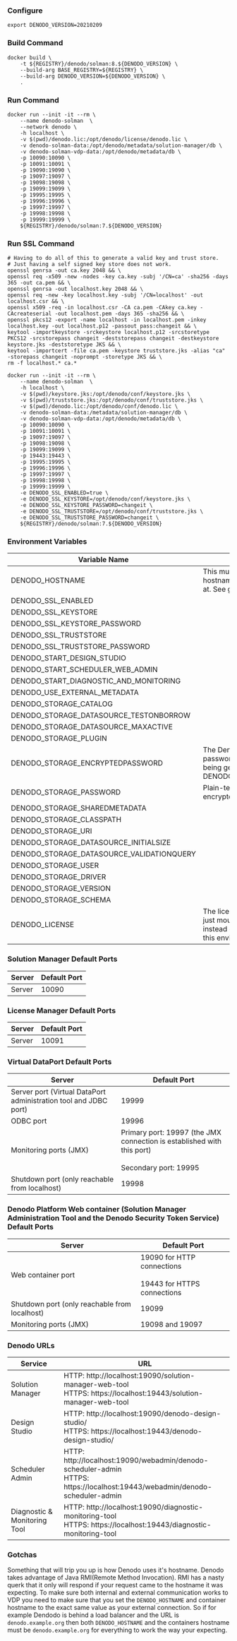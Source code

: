 ### Configure
```shell
export DENODO_VERSION=20210209
```

### Build Command
```shell
docker build \
    -t ${REGISTRY}/denodo/solman:8.${DENODO_VERSION} \
    --build-arg BASE_REGISTRY=${REGISTRY} \
    --build-arg DENODO_VERSION=${DENODO_VERSION} \
    .
```

### Run Command
```shell
docker run --init -it --rm \
    --name denodo-solman  \
    --network denodo \
    -h localhost \
    -v $(pwd)/denodo.lic:/opt/denodo/license/denodo.lic \
    -v denodo-solman-data:/opt/denodo/metadata/solution-manager/db \
    -v denodo-solman-vdp-data:/opt/denodo/metadata/db \
    -p 10090:10090 \
    -p 10091:10091 \
    -p 19090:19090 \
    -p 19097:19097 \
    -p 19098:19098 \
    -p 19099:19099 \
    -p 19995:19995 \
    -p 19996:19996 \
    -p 19997:19997 \
    -p 19998:19998 \
    -p 19999:19999 \
    ${REGISTRY}/denodo/solman:7.${DENODO_VERSION}
```

### Run SSL Command
```shell
# Having to do all of this to generate a valid key and trust store.
# Just having a self signed key store does not work.
openssl genrsa -out ca.key 2048 && \
openssl req -x509 -new -nodes -key ca.key -subj '/CN=ca' -sha256 -days 365 -out ca.pem && \
openssl genrsa -out localhost.key 2048 && \
openssl req -new -key localhost.key -subj '/CN=localhost' -out localhost.csr && \
openssl x509 -req -in localhost.csr -CA ca.pem -CAkey ca.key -CAcreateserial -out localhost.pem -days 365 -sha256 && \
openssl pkcs12 -export -name localhost -in localhost.pem -inkey localhost.key -out localhost.p12 -passout pass:changeit && \
keytool -importkeystore -srckeystore localhost.p12 -srcstoretype PKCS12 -srcstorepass changeit -deststorepass changeit -destkeystore keystore.jks -deststoretype JKS && \
keytool -importcert -file ca.pem -keystore truststore.jks -alias "ca" -storepass changeit -noprompt -storetype JKS && \
rm -f localhost.* ca.*

docker run --init -it --rm \
    --name denodo-solman  \
    -h localhost \
    -v $(pwd)/keystore.jks:/opt/denodo/conf/keystore.jks \
    -v $(pwd)/truststore.jks:/opt/denodo/conf/truststore.jks \
    -v $(pwd)/denodo.lic:/opt/denodo/conf/denodo.lic \
    -v denodo-solman-data:/metadata/solution-manager/db \
    -v denodo-solman-vdp-data:/opt/denodo/metadata/db \
    -p 10090:10090 \
    -p 10091:10091 \
    -p 19097:19097 \
    -p 19098:19098 \
    -p 19099:19099 \
    -p 19443:19443 \
    -p 19995:19995 \
    -p 19996:19996 \
    -p 19997:19997 \
    -p 19998:19998 \
    -p 19999:19999 \
    -e DENODO_SSL_ENABLED=true \
    -e DENODO_SSL_KEYSTORE=/opt/denodo/conf/keystore.jks \
    -e DENODO_SSL_KEYSTORE_PASSWORD=changeit \
    -e DENODO_SSL_TRUSTSTORE=/opt/denodo/conf/truststore.jks \
    -e DENODO_SSL_TRUSTSTORE_PASSWORD=changeit \
    ${REGISTRY}/denodo/solman:7.${DENODO_VERSION}
```

### Environment Variables
| Variable Name | Description | Default Value |
| --- | --- | --- |
| DENODO_HOSTNAME | This must be set to the external hostname your accessing VDP at. See gotcha below. | localhost |
| DENODO_SSL_ENABLED | | None |
| DENODO_SSL_KEYSTORE | | None |
| DENODO_SSL_KEYSTORE_PASSWORD | | None |
| DENODO_SSL_TRUSTSTORE | | None |
| DENODO_SSL_TRUSTSTORE_PASSWORD | | None |
| DENODO_START_DESIGN_STUDIO | | true |
| DENODO_START_SCHEDULER_WEB_ADMIN | | true |
| DENODO_START_DIAGNOSTIC_AND_MONITORING | | true |
| DENODO_USE_EXTERNAL_METADATA | | false |
| DENODO_STORAGE_CATALOG | | |
| DENODO_STORAGE_DATASOURCE_TESTONBORROW | | true |
| DENODO_STORAGE_DATASOURCE_MAXACTIVE | | 100 |
| DENODO_STORAGE_PLUGIN | | postgresql |
| DENODO_STORAGE_ENCRYPTEDPASSWORD | The Denodo encrypted password. This is currently being generated from DENODO_STORAGE_PASSWORD | |
| DENODO_STORAGE_PASSWORD | Plain-text password. Will be encrypted by Denodo. | |
| DENODO_STORAGE_SHAREDMETADATA | | true |
| DENODO_STORAGE_CLASSPATH | | postgresql-10 |
| DENODO_STORAGE_URI | | jdbc\:postgresql\://postgres\:5432/denodo |
| DENODO_STORAGE_DATASOURCE_INITIALSIZE | | 4 |
| DENODO_STORAGE_DATASOURCE_VALIDATIONQUERY | | Select 1 |
| DENODO_STORAGE_USER | | denodo |
| DENODO_STORAGE_DRIVER | | org.postgresql.Driver |
| DENODO_STORAGE_VERSION | | 10 |
| DENODO_STORAGE_SCHEMA | | |
| DENODO_LICENSE | The license string. You can also just mount the license file instead of passing the text into this environmental variable. | |

### Solution Manager Default Ports
| Server | Default Port |
| --- | --- |
| Server | 10090 |

### License Manager Default Ports
| Server | Default Port |
| --- | --- |
| Server | 10091 |

### Virtual DataPort Default Ports
| Server | Default Port |
| --- | --- |
| Server port (Virtual DataPort administration tool and JDBC port) | 19999 |
| ODBC port | 19996 |
| Monitoring ports (JMX) | Primary port: 19997 (the JMX connection is established with this port)<br /><br />Secondary port: 19995 |
| Shutdown port (only reachable from localhost) | 19998 |

### Denodo Platform Web container (Solution Manager Administration Tool and the Denodo Security Token Service) Default Ports
| Server | Default Port |
| --- | --- |
| Web container port | 19090 for HTTP connections<br /><br />19443 for HTTPS connections |
| Shutdown port (only reachable from localhost) | 19099 |
| Monitoring ports (JMX) | 19098 and 19097 |

### Denodo URLs
| Service | URL |
| --- | --- |
| Solution Manager | HTTP: http://localhost:19090/solution-manager-web-tool <br /> HTTPS: https://localhost:19443/solution-manager-web-tool |
| Design Studio | HTTP: http://localhost:19090/denodo-design-studio/ <br /> HTTPS: https://localhost:19443/denodo-design-studio/ |
| Scheduler Admin | HTTP: http://localhost:19090/webadmin/denodo-scheduler-admin <br /> HTTPS: https://localhost:19443/webadmin/denodo-scheduler-admin |
| Diagnostic & Monitoring Tool | HTTP: http://localhost:19090/diagnostic-monitoring-tool <br /> HTTPS: https://localhost:19443/diagnostic-monitoring-tool |

### Gotchas
Something that will trip you up is how Denodo uses it's hostname. Denodo takes advantage of Java RMI(Remote Method Invocation). RMI has a nasty querk that it only will respond if your request came to the hostname it was expecting. To make sure both internal and external communication works to VDP you need to make sure that you set the ```DENODO_HOSTNAME``` and container hostname to the exact same value as your external connection. So if for example Dendodo is behind a load balancer and the URL is ```denodo.example.org``` then both ```DENODO_HOSTNAME``` and the containers hostname must be ```denodo.example.org``` for everything to work the way your expecting.